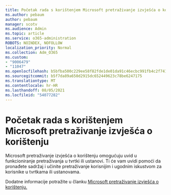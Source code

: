 ```yaml
---
title: Početak rada s korištenjem Microsoft pretraživanje izvješća o korištenju
ms.author: pebaum
author: pebaum
manager: scotv
ms.audience: Admin
ms.topic: article
ms.service: o365-administration
ROBOTS: NOINDEX, NOFOLLOW
localization_priority: Normal
ms.collection: Adm_O365
ms.custom:
- "9006479"
- "11047"
ms.openlocfilehash: b5bfba500c229ee58f82fde1de01da91c46ecbc991fb4c2f7418b0dc3bf141e5
ms.sourcegitcommit: b5f7da89a650d2915dc652449623c78be6247175
ms.translationtype: MT
ms.contentlocale: hr-HR
ms.lasthandoff: 08/05/2021
ms.locfileid: "54077282"
---
```

# <a name="get-started-with-using-microsoft-search-usage-reports"></a>Početak rada s korištenjem Microsoft pretraživanje izvješća o korištenju

Microsoft pretraživanje izvješća o korištenju omogućuju uvid u funkcioniranje pretraživanja u tvrtki ili ustanovi. Ti će vam uvidi pomoći da pronađete sadržaj i učinite pretraživanje korisnijim i ugodnim iskustvom za korisnike u tvrtkama ili ustanovama.

Dodatne informacije potražite u članku [Microsoft pretraživanje izvješća o korištenju.](https://go.microsoft.com/fwlink/?linkid=2152048)
